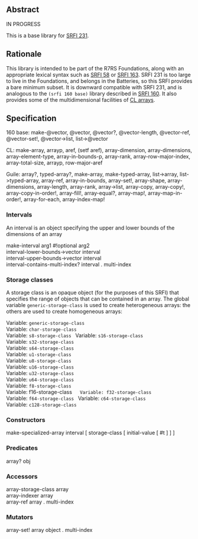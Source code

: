 ## Abstract

IN PROGRESS

This is a base library for [SRFI 231](https://srfi.schemers.org/srfi-231/srfi-231.html).

## Rationale ##

This library is intended to be part of the R7RS Foundations, along with an appropriate
lexical syntax such as [SRFI 58](https://srfi.schemers.org/srfi-58/srfi-58.html) or
[SRFI 163](https://srfi.schemers.org/srfi-163/srfi-163.html).  SRFI 231 is too large
to live in the Foundations, and belongs in the Batteries, so this SRFI provides a bare minimum
subset.  It is downward compatible with SRFI 231, and is analogous
to the `(srfi 160 base)` library described in
[SRFI 160](https://srfi.schemers.org/srfi-160/srfi-160.html).
It also provides some of the multidimensional facilities of 
[CL arrays](http://www.ai.mit.edu/projects/iiip/doc/CommonLISP/HyperSpec/Body/sec_the_arrays_dictionary.html).

## Specification

160 base: make-@vector, @vector, @vector?, @vector-length,
@vector-ref, @vector-set!, @vector->list, list->@vector

CL: make-array, arrayp,  aref, (setf aref), array-dimension, array-dimensions, array-element-type,
array-in-bounds-p, array-rank, array-row-major-index, array-total-size, arrayp, row-major-aref

Guile: array?, typed-array?, make-array, make-typed-array, list->array, list->typed-array,
array-ref, array-in-bounds, array-set!, array-shape, array-dimensions, array-length, array-rank,
array->list, array-copy, array-copy!, array-copy-in-order!, array-fill!, array-equal?,
array-map!, array-map-in-order!, array-for-each, array-index-map!

### Intervals

An interval is an object specifying the upper and lower bounds of the dimensions of an array

make-interval arg1 #!optional arg2  
interval-lower-bounds->vector interval  
interval-upper-bounds->vector interval  
interval-contains-multi-index? interval . multi-index

### Storage classes

A storage class is an opaque object (for the purposes of this SRFI)
that specifies the range of objects that can be contained in an array.
The global variable `generic-storage-class` is used to create heterogeneous
arrays: the others are used to create homogeneous arrays:

Variable: `generic-storage-class`  
Variable: `char-storage-class`  
Variable: `s8-storage-class ` 
Variable: `s16-storage-class`  
Variable: `s32-storage-class`  
Variable: `s64-storage-class`  
Variable: `u1-storage-class`  
Variable: `u8-storage-class`  
Variable: `u16-storage-class`  
Variable: `u32-storage-class`  
Variable: `u64-storage-class`  
Variable: `f8-storage-class`  
Variable: f16-storage-class`  
Variable: f32-storage-class`  
Variable: `f64-storage-class ` 
Variable: `c64-storage-class`  
Variable: `c128-storage-class`

### Constructors

make-specialized-array interval [ storage-class [ initial-value [ #t ] ] ]

### Predicates

array? obj

### Accessors

array-storage-class array  
array-indexer array  
array-ref array . multi-index

### Mutators

array-set! array object . multi-index


